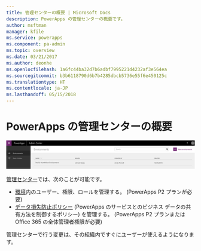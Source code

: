 ```yaml
---
title: 管理センターの概要 | Microsoft Docs
description: PowerApps の管理センターの概要です。
author: msftman
manager: kfile
ms.service: powerapps
ms.component: pa-admin
ms.topic: overview
ms.date: 03/21/2017
ms.author: deonhe
ms.openlocfilehash: 1a6fc44ba32d7b6adbf7995221d4232af3e564ea
ms.sourcegitcommit: b3b6118790d6b7b4285dbcb5736e55f6e450125c
ms.translationtype: HT
ms.contentlocale: ja-JP
ms.lasthandoff: 05/15/2018
---
```

# <a name="introduction-to-the-admin-center-for-powerapps"></a>PowerApps の管理センターの概要
![概要](./media/introduction-to-the-admin-center/overview.png)  

[管理センター](https://admin.powerapps.com)では、次のことが可能です。

* [環境](environments-administration.md)内のユーザー、権限、ロールを管理する。 (PowerApps P2 プランが必要)
* [データ損失防止ポリシー](prevent-data-loss.md) (PowerApps のサービスとのビジネス データの共有方法を制御するポリシー) を管理する。 (PowerApps P2 プランまたは Office 365 の全体管理者権限が必要)

管理センターで行う変更は、その組織内ですぐにユーザーが使えるようになります。     

